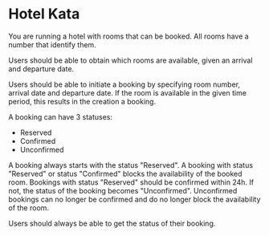 # Hotel Kata

You are running a hotel with rooms that can be booked. All rooms have a number that identify them.

Users should be able to obtain which rooms are available, given an arrival and departure date.

Users should be able to initiate a booking by specifying room number, arrival date and departure date. If the room
 is available in the given time period, this results in the creation a booking.

A booking can have 3 statuses:
- Reserved
- Confirmed
- Unconfirmed

A booking always starts with the status "Reserved". 
A booking with status "Reserved" or status "Confirmed" blocks the availability of the booked room. Bookings with status "Reserved" should be confirmed within 24h. If not, the status of the
booking becomes "Unconfirmed". Unconfirmed bookings can no longer be confirmed and do no longer block the availability of the room.

Users should always be able to get the status of their booking.
